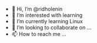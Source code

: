 - 👋 Hi, I’m @ridholenin
- 👀 I’m interested with learning
- 🌱 I’m currently learning Linux
- 💞️ I’m looking to collaborate on ...
- 📫 How to reach me ...

<!---
ridholenin/ridholenin is a ✨ special ✨ repository because its `README.md` (this file) appears on your GitHub profile.
You can click the Preview link to take a look at your changes.
--->
